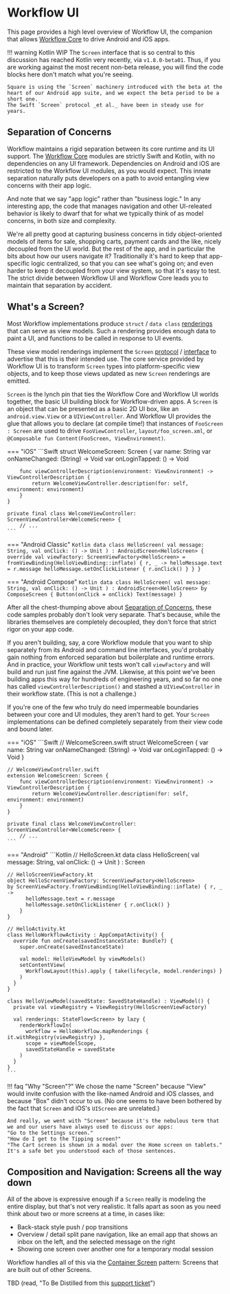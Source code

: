 # Workflow UI

This page provides a high level overview of Workflow UI, the companion that allows [Workflow Core](../core-workflow) to drive Android and iOS apps.

!!! warning Kotlin WIP
    The `Screen` interface that is so central to this discussion has reached Kotlin very recently, via `v1.8.0-beta01`.
    Thus, if you are working against the most recent non-beta release, you will find the code blocks here don't match what you're seeing.

    Square is using the `Screen` machinery introduced with the beta at the heart of our Android app suite, and we expect the beta period to be a short one.
    The Swift `Screen` protocol _et al._ have been in steady use for years.

## Separation of Concerns

Workflow maintains a rigid separation between its core runtime and its UI support.
The [Workflow Core](../core-workflow) modules are strictly Swift and Kotlin, with no dependencies on any UI framework.
Dependencies on Android and iOS are restricted to the Workflow UI modules, as you would expect.
This innate separation naturally puts developers on a path to avoid entangling view concerns with their app logic.

And note that we say "app logic" rather than "business logic."
In any interesting app, the code that manages navigation and other UI-releated behavior is likely to dwarf that for what we typically think of as model concerns, in both size and complexity.

We're all pretty good at capturing business concerns in tidy object-oriented models of items for sale, shopping carts, payment cards and the like, nicely decoupled from the UI world.
But the rest of the app, and in particular the bits about how our users navigate it?
Traditionally it's hard to keep that app-specific logic centralized, so that you can see what's going on; and even harder to keep it decoupled from your view system, so that it's easy to test.
The strict divide between Workflow UI and Workflow Core leads you to maintain that separation by accident.

## What's a Screen?

Most Workflow implementations produce `struct` / `data class` [renderings](../core-workflow#rendering) that can serve as view models.
Such a rendering provides enough data to paint a UI, and functions to be called in response to UI events.

These view model renderings implement the `Screen` [protocol](https://github.com/square/workflow-swift/blob/main/WorkflowUI/Sources/Screen/Screen.swift) / [interface](https://github.com/square/workflow-kotlin/blob/main/workflow-ui/core-common/src/main/java/com/squareup/workflow1/ui/Screen.kt) to advertise that this is their intended use.
The core service provided by Workflow UI is to transform `Screen` types into platform-specific view objects, and to keep those views updated as new `Screen` renderings are emitted.

`Screen` is the lynch pin that ties the Workflow Core and Workflow UI worlds together, the basic UI building block for Workflow-driven apps.
A `Screen` is an object that can be presented as a basic 2D UI box, like an `android.view.View` or a `UIViewController`.
And Workflow UI provides the glue that allows you to declare (at compile time!) that instances of `FooScreen : Screen` are used to drive `FooViewController`, `layout/foo_screen.xml`, or `@Composable fun Content(FooScreen, ViewEnvironment)`.

=== "iOS"
    ```Swift
    struct WelcomeScreen: Screen {
        var name: String
        var onNameChanged: (String) -> Void
        var onLoginTapped: () -> Void

        func viewControllerDescription(environment: ViewEnvironment) -> ViewControllerDescription {
            return WelcomeViewController.description(for: self, environment: environment)
        }
    }

    private final class WelcomeViewController: ScreenViewController<WelcomeScreen> {
        // ...
    ```

=== "Android Classic"
    ```Kotlin
    data class HelloScreen(
      val message: String,
      val onClick: () -> Unit
    ) : AndroidScreen<HelloScreen> {
      override val viewFactory: ScreenViewFactory<HelloScreen> =
        fromViewBinding(HelloViewBinding::inflate) { r, _ ->
          helloMessage.text = r.message
          helloMessage.setOnClickListener { r.onClick() }
        }
    }
    ```

=== "Android Compose"
    ```Kotlin
    data class HelloScreen(
      val message: String,
      val onClick: () -> Unit
    ) : AndroidScreen<HelloScreen> by ComposeScreen {
      Button(onClick = onClick)
      Text(message)
    }
    ```

After all the chest-thumping above about [Separation of Concerns](#separation-of-concerns), these code samples probably don't look very separate. That's because, while the libraries themselves are completely decoupled, they don't force that strict rigor on your app code.

If you aren't building, say, a core Workflow module that you want to ship separately from its Android and command line interfaces, you'd probably gain nothing from enforced separation but boilerplate and runtime errors.
And in practice, your Workflow unit tests won't call `viewFactory` and will build and run just fine against the JVM.
Likewise, at this point we've been building apps this way for hundreds of engineering years, and so far no one has called `viewControllerDescription()` and stashed a `UIViewController` in their workflow state.
(This is not a challenge.)

If you're one of the few who truly do need impermeable boundaries between your core and UI modules, they aren't hard to get.
Your `Screen` implementations can be defined completely separately from their view code and bound later.

=== "iOS"
    ```Swift
    // WelcomeScreen.swift
    struct WelcomeScreen {
        var name: String
        var onNameChanged: (String) -> Void
        var onLoginTapped: () -> Void
    }

    // WelcomeViewController.swift
    extension WelcomeScreen: Screen {
        func viewControllerDescription(environment: ViewEnvironment) -> ViewControllerDescription {
            return WelcomeViewController.description(for: self, environment: environment)
        }
    }

    private final class WelcomeViewController: ScreenViewController<WelcomeScreen> {
        // ...
    ```

=== "Android"
    ```Kotlin
    // HelloScreen.kt
    data class HelloScreen(
      val message: String,
      val onClick: () -> Unit
    ) : Screen

    // HelloScreenViewFactory.kt
    object HelloScreenViewFactory: ScreenViewFactory<HelloScreen>
    by ScreenViewFactory.fromViewBinding(HelloViewBinding::inflate) { r, _ ->
          helloMessage.text = r.message
          helloMessage.setOnClickListener { r.onClick() }
        }
    }

    // HelloActivity.kt
    class HelloWorkflowActivity : AppCompatActivity() {
      override fun onCreate(savedInstanceState: Bundle?) {
        super.onCreate(savedInstanceState)

        val model: HelloViewModel by viewModels()
        setContentView(
          WorkflowLayout(this).apply { take(lifecycle, model.renderings) }
        )
      }
    }

    class HelloViewModel(savedState: SavedStateHandle) : ViewModel() {
      private val viewRegistry = ViewRegistry(HelloScreenViewFactory)

      val renderings: StateFlow<Screen> by lazy {
        renderWorkflowIn(
          workflow = HelloWorkflow.mapRenderings { it.withRegistry(viewRegistry) },
          scope = viewModelScope,
          savedStateHandle = savedState
        )
      }
    }
    ```

!!! faq "Why \"Screen\"?"
    We chose the name "Screen" because "View" would invite confusion with the like-named Android and iOS classes, and because "Box" didn't occur to us.
    (No one seems to have been bothered by the fact that `Screen` and iOS's `UIScreen` are unrelated.)

    And really, we went with "Screen" because it's the nebulous term that we and our users have always used to discuss our apps:
    "Go to the Settings screen."
    "How do I get to the Tipping screen?"
    "The Cart screen is shown in a modal over the Home screen on tablets."
    It's a safe bet you understood each of those sentences.

## Composition and Navigation: Screens all the way down

All of the above is expressive enough if a `Screen` really is modeling the entire display, but that's not very realistic.
It falls apart as soon as you need think about two or more screens at a time, in cases like:

* Back-stack style push / pop transitions
* Overview / detail split pane navigation, like an email app that shows an inbox on the left, and the selected message on the right
* Showing one screen over another one for a temporary modal session

Workflow handles all of this via the [Container Screen](../../Glossary#container-screen) pattern: Screens that are built out of other Screens.

TBD (read, "To Be Distilled from this [support ticket](https://github.com/square/workflow/issues/613)")